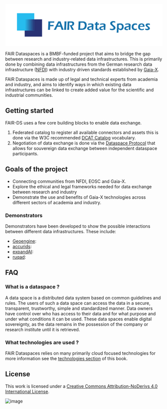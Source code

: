 ![fairds](./assets/fairds.png)

FAIR Dataspaces is a BMBF-funded project that aims to bridge the gap between research and industry-related data infrastructures. This is primarily done by combining data infrastructures from the German research data infrastructure ([NFDI](https://www.nfdi.de/)) with industry driven standards established by [Gaia-X](https://gaia-x.eu/).

FAIR Dataspaces is made up of legal and technical experts from academia and industry, and aims to identify ways in which existing data infrastructures can be linked to create added value for the scientific and industrial communities. 

## Getting started

FAIR-DS uses a few core building blocks to enable data exchange.

1. Federated catalog to register all available connectors and assets this is done via the W3C recommended [DCAT Catalog](https://www.w3.org/TR/vocab-dcat-3/) vocabulary.
2. Negotiation of data exchange is done via the [Dataspace Protocol](https://docs.internationaldataspaces.org/ids-knowledgebase/dataspace-protocol) that allows for souvereign data exchange between independent dataspace participants.

## Goals of the project

- Connecting communities from NFDI, EOSC and Gaia-X.
- Explore the ethical and legal frameworks needed for data exchange between research and industry
- Demonstrate the use and benefits of Gaia-X technologies across different sectors of academia and industry. 

### Demonstrators

Demonstrators have been developed to show the possible interactions between different data infrastructures. These include: 

- [Geoengine](./geoengine.md): 
- [accurids](./accurids.md):
- [expandAI](./expandAI.md):
- [ruqad](./ruqad.md):

## FAQ

### What is a dataspace ?

A data space is a distributed data system based on common guidelines and rules. The users of such a data space can access the data in a secure, transparent, trustworthy, simple and standardized manner. Data owners have control over who has access to their data and for what purpose and under what conditions it can be used. These data spaces enable digital sovereignty, as the data remains in the possession of the company or research institute until it is retrieved.

### What technologies are used ?

FAIR Dataspaces relies on many primarily cloud focused technologies for more information see the [technologies section](./technologies.md) of this book.

## License

This work is licensed under a
[Creative Commons Attribution-NoDerivs 4.0 International License](https://creativecommons.org/licenses/by-nd/4.0/).

![image](https://licensebuttons.net/l/by-nd/4.0/88x31.png)